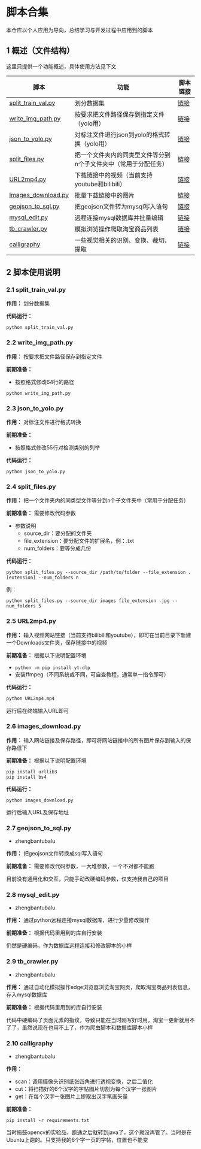 <!-- 
我觉得可以直接把目录省略，把跳转链接放下面表格里。先注释掉，如果需要再放出来
- [脚本合集](#脚本合集)
  - [1 概述（文件结构）](#1-概述文件结构)
  - [2 脚本使用说明](#2-脚本使用说明)
    - [2.1 split\_train\_val.py](#21-split_train_valpy)
    - [2.2 write\_img\_path.py](#22-write_img_pathpy)
    - [2.3 json\_to\_yolo.py](#23-json_to_yolopy)
    - [2.4 split\_files.py](#24-split_filespy)
    - [2.5 URL2mp4.py](#25-url2mp4py)
    - [2.6 images\_download.py](#26-images_downloadpy)
    - [2.7 zbtbl\geojson_to_sql.py](#27-geojson_to_sqlpy)
    - [2.8 zbtbl\mysql_edit.py](#28-mysql_editpy)
    - [2.9 zbtbl\tb_crawler.py](#29-tb_crawlerpy)
    - [2.10 zbtbl\calligraphy](#210-calligraphy) -->

# 脚本合集

本仓库以个人应用为导向，总结学习与开发过程中应用到的脚本

## 1 概述（文件结构）

这里只提供一个功能概述，具体使用方法见下文

| 脚本               | 功能                                                         | 脚本链接                                                     |
| ------------------ | ------------------------------------------------------------ | ------------------------------------------------------------ |
| [split_train_val.py](#21-split_train_valpy) | 划分数据集                                                   | [链接](https://github.com/bhsh0112/Script/blob/main/yolo/split_train_val.py) |
| [write_img_path.py](#22-write_img_pathpy)  | 按要求把文件路径保存到指定文件（yolo用）                     | [链接](https://github.com/bhsh0112/Script/blob/main/yolo/write_img_path.py) |
| [json_to_yolo.py](#23-json_to_yolopy)    | 对标注文件进行json到yolo的格式转换（yolo用）                 | [链接](https://github.com/bhsh0112/Script/blob/main/yolo/json_to_yolo.py) |
| [split_files.py](#24-split_filespy)     | 把一个文件夹内的同类型文件等分到n个子文件夹中（常用于分配任务） | [链接](https://github.com/bhsh0112/Script/blob/main/split-files.py) |
| [URL2mp4.py](#25-url2mp4py)         | 下载链接中的视频（当前支持youtube和bilibili）                | [链接](https://github.com/bhsh0112/Script/blob/main/URL2mp4.py) |
| [Images_download.py](#26-images_downloadpy) | 批量下载链接中的图片                                         | [链接](https://github.com/bhsh0112/Script/blob/main/images_download.py) |
| [geojson_to_sql.py](#27-geojson_to_sqlpy)  | 把geojson文件转为mysql写入语句                              | [链接](https://github.com/bhsh0112/Script/blob/zbtbl/zbtbl/geojson_to_sql.py) |
| [mysql_edit.py](#28-mysql_editpy)      | 远程连接mysql数据库并批量编辑                                | [链接](https://github.com/bhsh0112/Script/blob/zbtbl/zbtbl/mysql_edit.py) |
| [tb_crawler.py](#29-tb_crawlerpy)      | 模拟浏览操作爬取淘宝商品列表                                 | [链接](https://github.com/bhsh0112/Script/blob/zbtbl/zbtbl/tb_crawler.py) |
| [calligraphy](#210-calligraphy)        | 一些视觉相关的识别、变换、裁切、提取                          | [链接](https://github.com/bhsh0112/Script/tree/zbtbl/zbtbl/calligraphy) |

## 2 脚本使用说明

### 2.1 split_train_val.py

**作用：** 划分数据集

**代码运行：**

```
python split_train_val.py
```

### 2.2 write_img_path.py

**作用：** 按要求把文件路径保存到指定文件

**前期准备：**

- 按照格式修改64行的路径

```
python write_img_path.py
```

### 2.3 json_to_yolo.py

**作用：** 对标注文件进行格式转换

**前期准备：**

- 按照格式修改55行对检测类别的列举

**代码运行：**

```
python json_to_yolo.py
```

### 2.4 split_files.py

**作用：** 把一个文件夹内的同类型文件等分到n个子文件夹中（常用于分配任务）

**前期准备：** 需要修改代码参数

- 参数说明
  - source_dir：要分配的文件夹
  - file_extension：要分配文件的扩展名，例：.txt
  - num_folders：要等分成几份

**代码运行：**

```
python split_files.py --source_dir /path/to/folder --file_extension .[extension] --num_folders n
```

例：

```
python split_files.py --source_dir images file_extension .jpg --num_folders 5
```

### 2.5 URL2mp4.py

**作用：** 输入视频网站链接（当前支持bilibili和youtube），即可在当前目录下新建一个Downloads文件夹，保存链接中的视频

**前期准备：** 根据以下说明配置环境

- `python -m pip install yt-dlp`
- 安装ffmpeg（不同系统或不同，可自查教程，通常单一指令即可）

**代码运行：**

```bash
python URL2mp4.mp4
```

运行后在终端输入URL即可

### 2.6 images_download.py

**作用：** 输入网站链接及保存路径，即可将网站链接中的所有图片保存到输入的保存路径下

**前期准备：** 根据以下说明配置环境

```
pip install urllib3
pip install bs4
```

**代码运行：**

```
python images_download.py
```

运行后输入URL及保存地址

### 2.7 geojson_to_sql.py

- zhengbantubalu

**作用：** 把geojson文件转换成sql写入语句

**前期准备：** 需要修改代码参数，一大堆参数，一个不对都不能跑

目前没有通用化和交互，只能手动改硬编码参数，仅支持我自己的项目

### 2.8 mysql_edit.py

- zhengbantubalu

**作用：** 通过python远程连接mysql数据库，进行少量修改操作

**前期准备：** 根据代码里用到的库自行安装

仍然是硬编码，作为数据库远程连接和修改脚本的小样

### 2.9 tb_crawler.py

- zhengbantubalu

**作用：** 通过自动化模拟操作edge浏览器浏览淘宝网页，爬取淘宝商品列表信息，存入mysql数据库

**前期准备：** 根据代码里用到的库自行安装

代码中硬编码了页面元素的指纹，导致只能在当时刚写好时用，淘宝一更新就用不了了，虽然说现在也用不上了，作为爬虫脚本和数据库脚本小样

### 2.10 calligraphy

- zhengbantubalu

**作用：**

- scan：调用摄像头识别纸张四角进行透视变换，之后二值化
- cut：将扫描好的6个汉字的字帖图片切割为每个汉字一张图片
- get：在每个汉字一张图片上提取出汉字笔画矢量

**前期准备：**

```
pip install -r requirements.txt
```

当时捣鼓opencv的实验品，跑通之后就转到java了，这个就没再管了。当时是在Ubuntu上跑的。只支持我的6个字一页的字帖，位置也不能变
